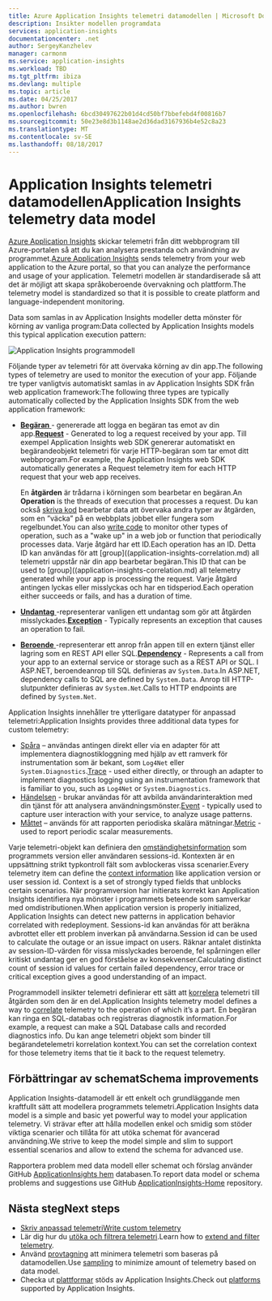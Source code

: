 ```yaml
---
title: Azure Application Insights telemetri datamodellen | Microsoft Docs
description: Insikter modellen programdata
services: application-insights
documentationcenter: .net
author: SergeyKanzhelev
manager: carmonm
ms.service: application-insights
ms.workload: TBD
ms.tgt_pltfrm: ibiza
ms.devlang: multiple
ms.topic: article
ms.date: 04/25/2017
ms.author: bwren
ms.openlocfilehash: 6bcd30497622b01d4cd50bf7bbefebd4f00816b7
ms.sourcegitcommit: 50e23e8d3b1148ae2d36dad3167936b4e52c8a23
ms.translationtype: MT
ms.contentlocale: sv-SE
ms.lasthandoff: 08/18/2017
---
```

# <a name="application-insights-telemetry-data-model"></a><span data-ttu-id="e0424-103">Application Insights telemetri datamodellen</span><span class="sxs-lookup"><span data-stu-id="e0424-103">Application Insights telemetry data model</span></span>

<span data-ttu-id="e0424-104">[Azure Application Insights](app-insights-overview.md) skickar telemetri från ditt webbprogram till Azure-portalen så att du kan analysera prestanda och användning av programmet.</span><span class="sxs-lookup"><span data-stu-id="e0424-104">[Azure Application Insights](app-insights-overview.md) sends telemetry from your web application to the Azure portal, so that you can analyze the performance and usage of your application.</span></span> <span data-ttu-id="e0424-105">Telemetri modellen är standardiserade så att det är möjligt att skapa språkoberoende övervakning och plattform.</span><span class="sxs-lookup"><span data-stu-id="e0424-105">The telemetry model is standardized so that it is possible to create platform and language-independent monitoring.</span></span> 

<span data-ttu-id="e0424-106">Data som samlas in av Application Insights modeller detta mönster för körning av vanliga program:</span><span class="sxs-lookup"><span data-stu-id="e0424-106">Data collected by Application Insights models this typical application execution pattern:</span></span>

![Application Insights programmodell](./media/application-insights-data-model/application-insights-data-model.png)

<span data-ttu-id="e0424-108">Följande typer av telemetri för att övervaka körning av din app.</span><span class="sxs-lookup"><span data-stu-id="e0424-108">The following types of telemetry are used to monitor the execution of your app.</span></span> <span data-ttu-id="e0424-109">Följande tre typer vanligtvis automatiskt samlas in av Application Insights SDK från web application framework:</span><span class="sxs-lookup"><span data-stu-id="e0424-109">The following three types are typically automatically collected by the Application Insights SDK from the web application framework:</span></span>

* <span data-ttu-id="e0424-110">[**Begäran** ](application-insights-data-model-request-telemetry.md) - genererade att logga en begäran tas emot av din app.</span><span class="sxs-lookup"><span data-stu-id="e0424-110">[**Request**](application-insights-data-model-request-telemetry.md) - Generated to log a request received by your app.</span></span> <span data-ttu-id="e0424-111">Till exempel Application Insights web SDK genererar automatiskt en begärandeobjekt telemetri för varje HTTP-begäran som tar emot ditt webbprogram.</span><span class="sxs-lookup"><span data-stu-id="e0424-111">For example, the Application Insights web SDK automatically generates a Request telemetry item for each HTTP request that your web app receives.</span></span> 

    <span data-ttu-id="e0424-112">En **åtgärden** är trådarna i körningen som bearbetar en begäran.</span><span class="sxs-lookup"><span data-stu-id="e0424-112">An **Operation** is the threads of execution that processes a request.</span></span> <span data-ttu-id="e0424-113">Du kan också [skriva kod](app-insights-api-custom-events-metrics.md#trackrequest) bearbetar data att övervaka andra typer av åtgärden, som en ”väcka” på en webbplats jobbet eller fungera som regelbundet.</span><span class="sxs-lookup"><span data-stu-id="e0424-113">You can also [write code](app-insights-api-custom-events-metrics.md#trackrequest) to monitor other types of operation, such as a "wake up" in a web job or function that periodically processes data.</span></span>  <span data-ttu-id="e0424-114">Varje åtgärd har ett ID.</span><span class="sxs-lookup"><span data-stu-id="e0424-114">Each operation has an ID.</span></span> <span data-ttu-id="e0424-115">Detta ID kan användas för att [group]((application-insights-correlation.md) all telemetri uppstår när din app bearbetar begäran.</span><span class="sxs-lookup"><span data-stu-id="e0424-115">This ID that can be used to [group]((application-insights-correlation.md) all telemetry generated while your app is processing the request.</span></span> <span data-ttu-id="e0424-116">Varje åtgärd antingen lyckas eller misslyckas och har en tidsperiod.</span><span class="sxs-lookup"><span data-stu-id="e0424-116">Each operation either succeeds or fails, and has a duration of time.</span></span>
* <span data-ttu-id="e0424-117">[**Undantag** ](application-insights-data-model-exception-telemetry.md) -representerar vanligen ett undantag som gör att åtgärden misslyckades.</span><span class="sxs-lookup"><span data-stu-id="e0424-117">[**Exception**](application-insights-data-model-exception-telemetry.md) - Typically represents an exception that causes an operation to fail.</span></span>
* <span data-ttu-id="e0424-118">[**Beroende** ](application-insights-data-model-dependency-telemetry.md) -representerar ett anrop från appen till en extern tjänst eller lagring som en REST API eller SQL.</span><span class="sxs-lookup"><span data-stu-id="e0424-118">[**Dependency**](application-insights-data-model-dependency-telemetry.md) - Represents a call from your app to an external service or storage such as a REST API or SQL.</span></span> <span data-ttu-id="e0424-119">I ASP.NET, beroendeanrop till SQL definieras av `System.Data`.</span><span class="sxs-lookup"><span data-stu-id="e0424-119">In ASP.NET, dependency calls to SQL are defined by `System.Data`.</span></span> <span data-ttu-id="e0424-120">Anrop till HTTP-slutpunkter definieras av `System.Net`.</span><span class="sxs-lookup"><span data-stu-id="e0424-120">Calls to HTTP endpoints are defined by `System.Net`.</span></span> 

<span data-ttu-id="e0424-121">Application Insights innehåller tre ytterligare datatyper för anpassad telemetri:</span><span class="sxs-lookup"><span data-stu-id="e0424-121">Application Insights provides three additional data types for custom telemetry:</span></span>

* <span data-ttu-id="e0424-122">[Spåra](application-insights-data-model-trace-telemetry.md) – användas antingen direkt eller via en adapter för att implementera diagnostikloggning med hjälp av ett ramverk för instrumentation som är bekant, som `Log4Net` eller `System.Diagnostics`.</span><span class="sxs-lookup"><span data-stu-id="e0424-122">[Trace](application-insights-data-model-trace-telemetry.md) - used either directly, or through an adapter to implement diagnostics logging using an instrumentation framework that is familiar to you, such as `Log4Net` or `System.Diagnostics`.</span></span>
* <span data-ttu-id="e0424-123">[Händelsen](application-insights-data-model-event-telemetry.md) - brukar användas för att avbilda användarinteraktion med din tjänst för att analysera användningsmönster.</span><span class="sxs-lookup"><span data-stu-id="e0424-123">[Event](application-insights-data-model-event-telemetry.md) - typically used to capture user interaction with your service, to analyze usage patterns.</span></span>
* <span data-ttu-id="e0424-124">[Måttet](application-insights-data-model-metric-telemetry.md) – används för att rapporten periodiska skalära mätningar.</span><span class="sxs-lookup"><span data-stu-id="e0424-124">[Metric](application-insights-data-model-metric-telemetry.md) - used to report periodic scalar measurements.</span></span>

<span data-ttu-id="e0424-125">Varje telemetri-objekt kan definiera den [omständighetsinformation](application-insights-data-model-context.md) som programmets version eller användaren sessions-id. Kontexten är en uppsättning strikt typkontroll fält som avblockeras vissa scenarier.</span><span class="sxs-lookup"><span data-stu-id="e0424-125">Every telemetry item can define the [context information](application-insights-data-model-context.md) like application version or user session id. Context is a set of strongly typed fields that unblocks certain scenarios.</span></span> <span data-ttu-id="e0424-126">När programversion har initierats korrekt kan Application Insights identifiera nya mönster i programmets beteende som samverkar med omdistributionen.</span><span class="sxs-lookup"><span data-stu-id="e0424-126">When application version is properly initialized, Application Insights can detect new patterns in application behavior correlated with redeployment.</span></span> <span data-ttu-id="e0424-127">Sessions-id kan användas för att beräkna avbrottet eller ett problem inverkan på användarna.</span><span class="sxs-lookup"><span data-stu-id="e0424-127">Session id can be used to calculate the outage or an issue impact on users.</span></span> <span data-ttu-id="e0424-128">Räknar antalet distinkta av session-ID-värden för vissa misslyckades beroende, fel spårningen eller kritiskt undantag ger en god förståelse av konsekvenser.</span><span class="sxs-lookup"><span data-stu-id="e0424-128">Calculating distinct count of session id values for certain failed dependency, error trace or critical exception gives a good understanding of an impact.</span></span>

<span data-ttu-id="e0424-129">Programmodell insikter telemetri definierar ett sätt att [korrelera](application-insights-correlation.md) telemetri till åtgärden som den är en del.</span><span class="sxs-lookup"><span data-stu-id="e0424-129">Application Insights telemetry model defines a way to [correlate](application-insights-correlation.md) telemetry to the operation of which it’s a part.</span></span> <span data-ttu-id="e0424-130">En begäran kan ringa en SQL-databas och registreras diagnostik information.</span><span class="sxs-lookup"><span data-stu-id="e0424-130">For example, a request can make a SQL Database calls and recorded diagnostics info.</span></span> <span data-ttu-id="e0424-131">Du kan ange telemetri objekt som binder till begärandetelemetri korrelation kontext.</span><span class="sxs-lookup"><span data-stu-id="e0424-131">You can set the correlation context for those telemetry items that tie it back to the request telemetry.</span></span>

## <a name="schema-improvements"></a><span data-ttu-id="e0424-132">Förbättringar av schemat</span><span class="sxs-lookup"><span data-stu-id="e0424-132">Schema improvements</span></span>

<span data-ttu-id="e0424-133">Application Insights-datamodell är ett enkelt och grundläggande men kraftfullt sätt att modellera programmets telemetri.</span><span class="sxs-lookup"><span data-stu-id="e0424-133">Application Insights data model is a simple and basic yet powerful way to model your application telemetry.</span></span> <span data-ttu-id="e0424-134">Vi strävar efter att hålla modellen enkel och smidig som stöder viktiga scenarier och tillåta för att utöka schemat för avancerad användning.</span><span class="sxs-lookup"><span data-stu-id="e0424-134">We strive to keep the model simple and slim to support essential scenarios and allow to extend the schema for advanced use.</span></span>

<span data-ttu-id="e0424-135">Rapportera problem med data modell eller schemat och förslag använder GitHub [ApplicationInsights hem](https://github.com/Microsoft/ApplicationInsights-Home/labels/schema) databasen.</span><span class="sxs-lookup"><span data-stu-id="e0424-135">To report data model or schema problems and suggestions use GitHub [ApplicationInsights-Home](https://github.com/Microsoft/ApplicationInsights-Home/labels/schema) repository.</span></span>

## <a name="next-steps"></a><span data-ttu-id="e0424-136">Nästa steg</span><span class="sxs-lookup"><span data-stu-id="e0424-136">Next steps</span></span>

- [<span data-ttu-id="e0424-137">Skriv anpassad telemetri</span><span class="sxs-lookup"><span data-stu-id="e0424-137">Write custom telemetry</span></span>](app-insights-api-custom-events-metrics.md)
- <span data-ttu-id="e0424-138">Lär dig hur du [utöka och filtrera telemetri](app-insights-api-filtering-sampling.md).</span><span class="sxs-lookup"><span data-stu-id="e0424-138">Learn how to [extend and filter telemetry](app-insights-api-filtering-sampling.md).</span></span>
- <span data-ttu-id="e0424-139">Använd [provtagning](app-insights-sampling.md) att minimera telemetri som baseras på datamodellen.</span><span class="sxs-lookup"><span data-stu-id="e0424-139">Use [sampling](app-insights-sampling.md) to minimize amount of telemetry based on data model.</span></span>
- <span data-ttu-id="e0424-140">Checka ut [plattformar](app-insights-platforms.md) stöds av Application Insights.</span><span class="sxs-lookup"><span data-stu-id="e0424-140">Check out [platforms](app-insights-platforms.md) supported by Application Insights.</span></span>
